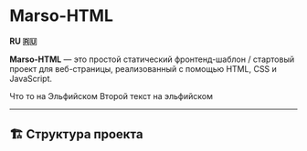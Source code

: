 # Marso-HTML

**RU 🇷🇺**

**Marso-HTML** — это простой статический фронтенд-шаблон / стартовый проект для веб-страницы, реализованный с помощью HTML, CSS и JavaScript.

Что то на Эльфийском
Второй текст на эльфийском

---

## 🏗 Структура проекта
